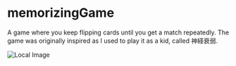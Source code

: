 # memorizingGame
A game where you keep flipping cards until you get a match repeatedly.
The game was originally inspired as I used to play it as a kid, called 神経衰弱.


![Local Image](memorizeMenu.png)
